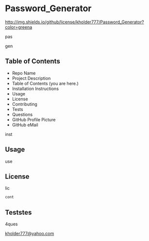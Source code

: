 # Password_Generator

http://img.shields.io/github/license/kholder777/Password_Generator?color=greena

pas

gen

## Table of Contents

- Repo Name
- Project Description
- Table of Contents (you are here.)
- Installation Instructions
- Usage
- License
- Contributing
- Tests
- Questions
- GitHub Profile Picture
- GitHub eMail

inst

## Usage

use

## License

lic

```sh
cont
```

## Teststes

4ques

kholder777@yahoo.com
